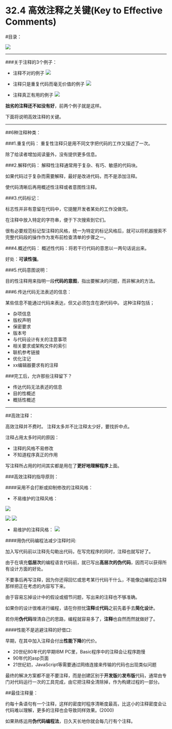 # 32.4 高效注释之关键(Key to Effective Comments)

#目录：

![](https://ws2.sinaimg.cn/large/006tKfTcgy1fhn1zpfxamj30ec0kwtap.jpg)

---

###关于注释的3个例子：

- 注释不对的例子
![](https://ws2.sinaimg.cn/large/006tKfTcgy1fhmdix0rlkj30m608i76m.jpg)

- 注释只是重复代码而毫无价值的例子
![](https://ws4.sinaimg.cn/large/006tKfTcgy1fhmdj1a00aj30j8082dhp.jpg)

- 注释真正有用的例子
![](https://ws1.sinaimg.cn/large/006tKfTcgy1fhmdj71l4oj30so05kq4w.jpg)

**拙劣的注释还不如没有好**，前两个例子就是这样。

下面将说明高效注释的关键。

---

##6种注释种类：

###1.重复代码：
重复性注释只是用不同文字把代码的工作又描述了一次。

除了给读者增加阅读量外，没有提供更多信息。

###2.解释代码：
解释性注释通常用于复杂、有巧、敏感的代码块。

如果代码过于复杂而需要解释，最好是改进代码，而不是添加注释。

使代码清晰后再用概述性注释或者意图性注释。

###3.代码标记：

标志性并非有意留在代码中，它提醒开发者某处的工作没做完。

在注释中放入特定的字符串，便于下次搜索到它们。

很有必要规范标记型注释的风格，统一为特定的标记风格后，就可以将机器搜索不完整代码段的操作作为发布前检查清单的步骤之一。

###4.概述代码：
概述性代码：将若干行代码的意思以一两句话说出来。

好处：**可读性强**。


###5.代码意图说明：

目的性注释用来指明一段**代码的意图**，指出要解决的问题，而非解决的方法。

###6.传达代码无法表述的信息：

某些信息不能通过代码来表达，但又必须包含在源代码中。
这种注释包括；

- 杂项信息
 - 版权声明
 - 保密要求
 - 版本号
- 与代码设计有关的注意事项
- 相关要求或架构文件的索引
- 联机参考链接
- 优化注记 
- xx编辑器要求有的注释

###完工后，允许那些注释留下？

- 传达代码无法表述的信息
- 目的性概述
- 概括性概述

---

##高效注释：

高效注释并不费时。
注释太多并不比注释太少好，要找折中点。

注释占用太多时间的原因：

- 注释的风格不易修改
- 不知道程序真正的作用

写注释所占用的时间其实都是用在了**更好地理解程序**上面。


###高效注释的指导原则：

####采用不会打断或抑制修改的注释风格：

- 不易维护的注释风格：

![](https://ws2.sinaimg.cn/large/006tKfTcgy1fhmynctk14j30vy0aon1c.jpg)

![](https://ws4.sinaimg.cn/large/006tKfTcgy1fhmynsoesyj30w009cn18.jpg)
![](https://ws2.sinaimg.cn/large/006tKfTcgy1fhmyoerjvbj30lc070jt8.jpg)

- 易维护的注释风格：
![](https://ws1.sinaimg.cn/large/006tKfTcgy1fhmyo8yga8j30w009itcw.jpg)



####用伪代码编程法减少注释时间:

加入写代码前以注释先勾勒出代码，在写完程序的同时，注释也就写好了。

由于在填充**低层次**的编程语言代码前，就已写出**高层次的伪代码**，因而可以获得所有设计方面的好处。

不要事后再写注释，因为你还得回忆或思考某行代码干什么，不能像边编程边注释那样把正在考虑的内容写下来。

由于容易忘掉设计中的假设或细节问题，写出来的注释也不够准确。

如果你的设计很难进行编程，请在你担忧**注释**或**代码**之前先着手去**简化设计**。

若你用**伪代码**理清自己的思路，编程就容易多了，**注释**也自然而然就做好了。


####性能不是逃避注释的好借口:

早期，在其中加入注释会付出**性能下降**的代价。

- 20世纪80年代的早期IBM PC里，Basic程序中的注释会让程序跑慢
- 90年代的asp页面
- 21世纪初，JavaScript等需要通过网络连接来传输的代码也出现类似问题

最终的解决方案都不是不要注释，而是创建区别于**开发版**的**发布版**代码，通常由专门对代码运行一次的工具完成，由它把注释全清除掉，作为构建过程的一部分。


##最佳注释量：

约每十条语句有一个注释，这样的密度时程序清晰度最高，比这小的注释密度会让代码难以理解，更多的注释也会导致同样效果。(2000)

如果熟练运用**伪代码编程法**，日久天长地你就会每几行有个注释。




